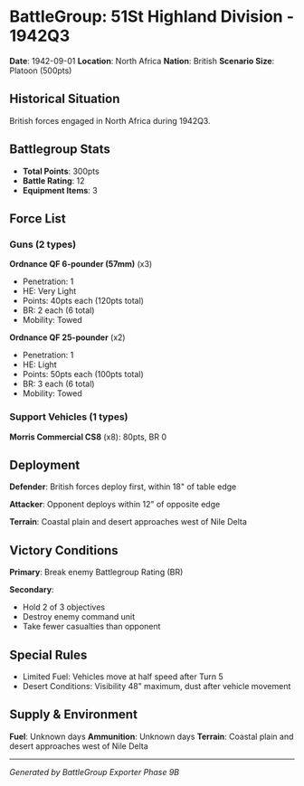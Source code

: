 # BattleGroup: 51St Highland Division - 1942Q3

**Date**: 1942-09-01
**Location**: North Africa
**Nation**: British
**Scenario Size**: Platoon (500pts)

## Historical Situation

British forces engaged in North Africa during 1942Q3.

## Battlegroup Stats

- **Total Points**: 300pts
- **Battle Rating**: 12
- **Equipment Items**: 3

## Force List

### Guns (2 types)

**Ordnance QF 6-pounder (57mm)** (x3)
- Penetration: 1
- HE: Very Light
- Points: 40pts each (120pts total)
- BR: 2 each (6 total)
- Mobility: Towed

**Ordnance QF 25-pounder** (x2)
- Penetration: 1
- HE: Light
- Points: 50pts each (100pts total)
- BR: 3 each (6 total)
- Mobility: Towed

### Support Vehicles (1 types)

**Morris Commercial CS8** (x8): 80pts, BR 0

## Deployment

**Defender**: British forces deploy first, within 18" of table edge

**Attacker**: Opponent deploys within 12" of opposite edge

**Terrain**: Coastal plain and desert approaches west of Nile Delta

## Victory Conditions

**Primary**: Break enemy Battlegroup Rating (BR)

**Secondary**:
- Hold 2 of 3 objectives
- Destroy enemy command unit
- Take fewer casualties than opponent

## Special Rules

- Limited Fuel: Vehicles move at half speed after Turn 5
- Desert Conditions: Visibility 48" maximum, dust after vehicle movement

## Supply & Environment

**Fuel**: Unknown days
**Ammunition**: Unknown days
**Terrain**: Coastal plain and desert approaches west of Nile Delta

---

*Generated by BattleGroup Exporter Phase 9B*
